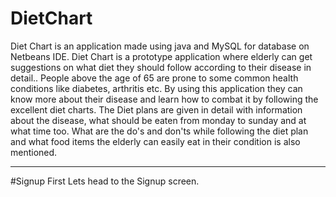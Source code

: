 # DietChart
 Diet Chart is an application made using java and MySQL for database on Netbeans IDE. Diet Chart is a prototype application where elderly can get suggestions on what diet they should follow according to their disease in detail.. People above the age of 65 are prone to some common health conditions like diabetes, arthritis etc. By using this application they can know more about their disease and learn how to combat it by following the excellent diet charts. The Diet plans are given in detail with information about the disease, what should be eaten from monday to sunday and at what time too. What are the do's and don'ts while following the diet plan and what food items the elderly can easily eat in their condition is also mentioned.
 
 ***
 #Signup
 First Lets head to the Signup screen.
 
 


